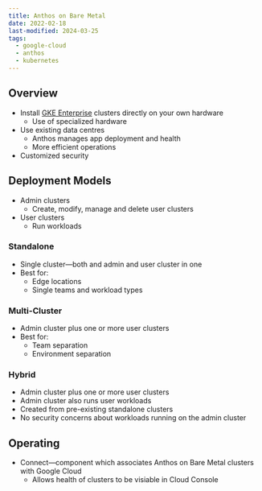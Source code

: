 ```yaml
---
title: Anthos on Bare Metal
date: 2022-02-18
last-modified: 2024-03-25
tags:
  - google-cloud
  - anthos
  - kubernetes
---
```


## Overview

- Install [GKE Enterprise](notes/GKE%20Enterprise.md) clusters directly on your own hardware
	- Use of specialized hardware
- Use existing data centres
	- Anthos manages app deployment and health
	- More efficient operations
- Customized security

## Deployment Models

- Admin clusters
	- Create, modify, manage and delete user clusters
- User clusters
	- Run workloads

### Standalone

- Single cluster—both and admin and user cluster in one
- Best for:
	- Edge locations
	- Single teams and workload types

### Multi-Cluster

- Admin cluster plus one or more user clusters
- Best for:
	- Team separation
	- Environment separation

### Hybrid

- Admin cluster plus one or more user clusters
- Admin cluster also runs user workloads
- Created from pre-existing standalone clusters
- No security concerns about workloads running on the admin cluster

## Operating

- Connect—component which associates Anthos on Bare Metal clusters with Google Cloud
	- Allows health of clusters to be visiable in Cloud Console
